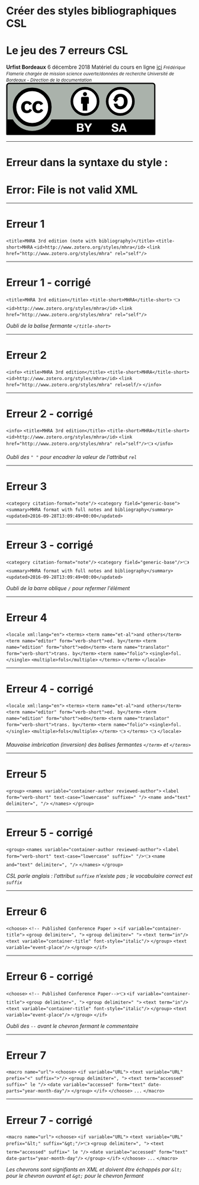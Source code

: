 <!-- $theme: default-->
<!-- page_number: true -->
<!-- $size: 16:9 -->

# Créer des styles bibliographiques CSL
# Le jeu des 7 erreurs CSL
**Urfist Bordeaux**
6 décembre 2018
Matériel du cours en ligne [ici](https://github.com/fflamerie/zotero_csl_2018)
<small>
*Frédérique Flamerie*
*chargée de mission science ouverte/données de recherche*
*Université de Bordeaux - Direction de la documentation*
</small>
![licence_cc 50%](img/by-sa.png)

---
# Erreur dans la syntaxe du style :
# Error: File is not valid XML

---

# Erreur 1
`<title>MHRA 3rd edition (note with bibliography)</title>`
`<title-short>MHRA`
`<id>http://www.zotero.org/styles/mhra</id>`
`<link href="http://www.zotero.org/styles/mhra" rel="self"/>`


---


# Erreur 1 - corrigé

`<title>MHRA 3rd edition</title>`
`<title-short>MHRA</title-short>` :point_left:
`<id>http://www.zotero.org/styles/mhra</id>`
`<link href="http://www.zotero.org/styles/mhra" rel="self"/>`

_Oubli de la balise fermante `</title-short>`_

---
# Erreur 2

`<info>`
    `<title>MHRA 3rd edition</title>`
    `<title-short>MHRA</title-short>`
    `<id>http://www.zotero.org/styles/mhra</id>`
`<link href="http://www.zotero.org/styles/mhra" rel=self/>`
`</info>`

---
# Erreur 2 - corrigé
`<info>`
    `<title>MHRA 3rd edition</title>`
    `<title-short>MHRA</title-short>`
    `<id>http://www.zotero.org/styles/mhra</id>`
`<link href="http://www.zotero.org/styles/mhra" rel="self"/>`:point_left:
`</info>`

_Oubli des `" "` pour encadrer la valeur de l'attribut `rel`_

---
# Erreur 3
`<category citation-format="note"/>`
   `<category field="generic-base">`
   `<summary>MHRA format with full notes and bibliography</summary>`
   `<updated>2016-09-28T13:09:49+00:00</updated>`

---
# Erreur 3 - corrigé
`<category citation-format="note"/>`
   `<category field="generic-base"/>`:point_left:
   `<summary>MHRA format with full notes and bibliography</summary>`
   `<updated>2016-09-28T13:09:49+00:00</updated>`

_Oubli de la barre oblique `/` pour refermer l'élément_

---
# Erreur 4
`<locale xml:lang="en">`
    `<terms>`
      `<term name="et-al">and others</term>`
      `<term name="editor" form="verb-short">ed. by</term>`
      `<term name="edition" form="short">edn</term>`
      `<term name="translator" form="verb-short">trans. by</term>`
      `<term name="folio">`
        `<single>fol.</single>`
        `<multiple>fols</multiple>`
        `</terms>`
	`</term>`
  `</locale>`

---
# Erreur 4 - corrigé
`<locale xml:lang="en">`
    `<terms>`
      `<term name="et-al">and others</term>`
      `<term name="editor" form="verb-short">ed. by</term>`
      `<term name="edition" form="short">edn</term>`
      `<term name="translator" form="verb-short">trans. by</term>`
      `<term name="folio">`
        `<single>fol.</single>`
        `<multiple>fols</multiple>`
       `</term>` :point_left:
       `</terms>` :point_left:
  `</locale>`

_Mauvaise imbrication (inversion) des balises fermantes `</term>` et `</terms>`_

---
# Erreur 5
`<group>`
	`<names variable="container-author reviewed-author">`
         `<label form="verb-short" text-case="lowercase" suffixe=" "/>`
		`<name and="text" delimiter=", "/>`
	`</names>`
`</group>`

---
# Erreur 5 - corrigé
`<group>`
	`<names variable="container-author reviewed-author">`
         `<label form="verb-short" text-case="lowercase" suffix=" "/>`:point_left:
		`<name and="text" delimiter=", "/>`
	`</names>`
`</group>`

_CSL parle anglais : l'attribut `suffixe` n'existe pas ; le vocabulaire correct est `suffix`_

---
# Erreur 6
`<choose>`
          `<!-- Published Conference Paper >`
          `<if variable="container-title">`
            `<group delimiter=", ">`
              `<group delimiter=" ">`
                `<text term="in"/>`
                `<text variable="container-title" font-style="italic"/>`
              `</group>`
              `<text variable="event-place"/>`
            `</group>`
          `</if>`

---
# Erreur 6 - corrigé
`<choose>`
          `<!-- Published Conference Paper-->`:point_left:
          `<if variable="container-title">`
            `<group delimiter=", ">`
              `<group delimiter=" ">`
                `<text term="in"/>`
                `<text variable="container-title" font-style="italic"/>`
              `</group>`
              `<text variable="event-place"/>`
            `</group>`
          `</if>`

_Oubli des `--` avant le chevron fermant le commentaire_

---
# Erreur 7
`<macro name="url">`
    `<choose>`
      `<if variable="URL">`
        `<text variable="URL" prefix="<" suffix=">"/>`
        `<group delimiter=", ">`
          `<text term="accessed" suffix=" le "/>`
          `<date variable="accessed" form="text" date-parts="year-month-day"/>`
        `</group>`
      `</if>`
    `</choose>`
    `...`
    `</macro>`
    


---
# Erreur 7 - corrigé
`<macro name="url">`
    `<choose>`
      `<if variable="URL">`
        `<text variable="URL" prefix="&lt;" suffix="&gt;"/>`:point_left:
        `<group delimiter=", ">`
          `<text term="accessed" suffix=" le "/>`
          `<date variable="accessed" form="text" date-parts="year-month-day"/>`
        `</group>`
      `</if>`
    `</choose>`
    `...`
    `</macro>`

_Les chevrons sont signifiants en XML et doivent être échappés par `&lt;` pour le chevron ouvrant et `&gt;` pour le chevron fermant_
